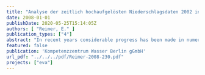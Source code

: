 ```yaml
---
title: "Analyse der zeitlich hochaufgelösten Niederschlagsdaten 2002 in Berlin"
date: 2008-01-01
publishDate: 2020-05-25T15:14:05Z
authors: [ "Reimer, E." ]
publication_types: ["4"]
abstract: "In recent years considerable progress has been made in numerical weather prognosis. Special progress has been made in doing local forecasts up to five days of temperature, wind and atmospheric pressure and al so o f the weather det erminant flow s ystems. In contrast, the local prognosis of precipitation (liquid and ice phase) has not been improved. T his circumstance has lead to the DFG p rogram “Quantitative rainfall prognosis”. I t co vers broadly base d activities that ai m on the i mprovement o f t he knowledge on t he pr ocesses of r ainfall f ormation and t heir num erical pr ognosis. The main objective is to improve the routine prognosis of the German Weather Association (DWD). The program covers the modeling of microphysical processes as well as the description of essential meteorological conditions in different temporal and spatial scales. Especially, co nvective c loud sy stems that ar e often responsible for e xtreme r ainfall situations are studied. In a G ermany-wide monitoring campaign in the year 2007 comprehensive measurements are conducted. The gained information and data will be used to improve process description and to support model evaluation. The st udy at hand describes the anal ysis and pr ognosis of temporally (5 m in) and spatially (500 m) highly distributed rainfall data for the Berlin area. The data will be used in the frame of the EVA project of Kompetenzzentrum Wasser Berlin to analyse and evaluate the potential of online rainfall measurement and forecast to support the operation of wastewater pump stations."
featured: false
publication: 'Kompetenzzentrum Wasser Berlin gGmbH'
url_pdf: "../../../pdf/Reimer-2008-230.pdf"
projects: ["eva"]
---
```


